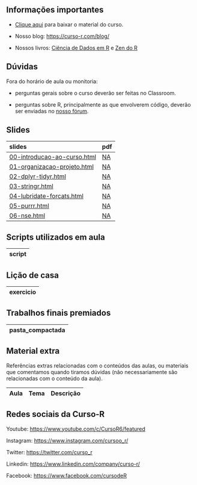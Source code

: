 
<!-- README.md is generated from README.Rmd. Please edit that file -->

## Informações importantes

  - [Clique
    aqui](https://github.com/curso-r/main-r4ds-2/raw/master/material_do_curso.zip)
    para baixar o material do curso.

  - Nosso blog: <https://curso-r.com/blog/>

  - Nossos livros: [Ciência de Dados em R](https://livro.curso-r.com/) e
    [Zen do R](https://curso-r.github.io/zen-do-r/)

## Dúvidas

Fora do horário de aula ou monitoria:

  - perguntas gerais sobre o curso deverão ser feitas no Classroom.

  - perguntas sobre R, principalmente as que envolverem código, deverão
    ser enviadas no [nosso fórum](https://discourse.curso-r.com/).

## Slides

| slides                                                                                                  | pdf                                            |
| :------------------------------------------------------------------------------------------------------ | :--------------------------------------------- |
| [00-introducao-ao-curso.html](https://curso-r.github.io/main-r4ds-2/slides/00-introducao-ao-curso.html) | [NA](https://curso-r.github.io/main-r4ds-2/NA) |
| [01-organizacao-projeto.html](https://curso-r.github.io/main-r4ds-2/slides/01-organizacao-projeto.html) | [NA](https://curso-r.github.io/main-r4ds-2/NA) |
| [02-dplyr-tidyr.html](https://curso-r.github.io/main-r4ds-2/slides/02-dplyr-tidyr.html)                 | [NA](https://curso-r.github.io/main-r4ds-2/NA) |
| [03-stringr.html](https://curso-r.github.io/main-r4ds-2/slides/03-stringr.html)                         | [NA](https://curso-r.github.io/main-r4ds-2/NA) |
| [04-lubridate-forcats.html](https://curso-r.github.io/main-r4ds-2/slides/04-lubridate-forcats.html)     | [NA](https://curso-r.github.io/main-r4ds-2/NA) |
| [05-purrr.html](https://curso-r.github.io/main-r4ds-2/slides/05-purrr.html)                             | [NA](https://curso-r.github.io/main-r4ds-2/NA) |
| [06-nse.html](https://curso-r.github.io/main-r4ds-2/slides/06-nse.html)                                 | [NA](https://curso-r.github.io/main-r4ds-2/NA) |

## Scripts utilizados em aula

| script |
| :----- |

## Lição de casa

| exercicio |
| :-------- |

## Trabalhos finais premiados

| pasta\_compactada |
| :---------------- |

## Material extra

Referências extras relacionadas com o conteúdos das aulas, ou materiais
que comentamos quando tiramos dúvidas (não necessariamente são
relacionadas com o conteúdo da aula).

| Aula | Tema | Descrição |
| :--- | :--- | :-------- |

## Redes sociais da Curso-R

Youtube: <https://www.youtube.com/c/CursoR6/featured>

Instagram: <https://www.instagram.com/cursoo_r/>

Twitter: <https://twitter.com/curso_r>

Linkedin: <https://www.linkedin.com/company/curso-r/>

Facebook: <https://www.facebook.com/cursodeR>
